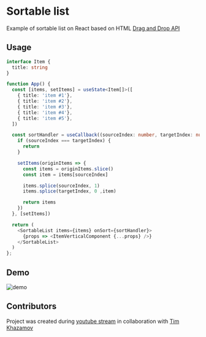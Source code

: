 Sortable list
=============

Example of sortable list on React based on HTML [Drag and Drop API](https://developer.mozilla.org/en-US/docs/Web/API/HTML_Drag_and_Drop_API)


## Usage

```typescript
interface Item {
  title: string
}

function App() {
  const [items, setItems] = useState<Item[]>([
    { title: 'item #1'},
    { title: 'item #2'},
    { title: 'item #3'},
    { title: 'item #4'},
    { title: 'item #5'},
  ])

  const sortHandler = useCallback((sourceIndex: number, targetIndex: number) => {
    if (sourceIndex === targetIndex) {
      return
    }

    setItems(originItems => {
      const items = originItems.slice()
      const item = items[sourceIndex]

      items.splice(sourceIndex, 1)
      items.splice(targetIndex, 0 ,item)

      return items
    })
  }, [setItems])

  return (
    <SortableList items={items} onSort={sortHandler}>
      {props => <ItemVerticalComponent {...props} />}
    </SortableList>
  )
};
```

## Demo

![demo](./demo.gif)

## Contributors

Project was created during [youtube stream](https://www.youtube.com/watch?v=z3jzc1dgpAc) in collaboration with [Tim Khazamov](https://github.com/nanot1m/)
